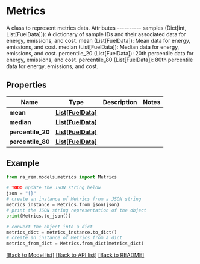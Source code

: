 # Metrics

A class to represent metrics data.  Attributes ----------     samples (Dict[int, List[FuelData]]): A dictionary of sample IDs and their associated data for         energy, emissions, and cost.     mean (List[FuelData]): Mean data for energy, emissions, and cost.     median (List[FuelData]): Median data for energy, emissions, and cost.     percentile_20 (List[FuelData]): 20th percentile data for energy, emissions, and cost.     percentile_80 (List[FuelData]): 80th percentile data for energy, emissions, and cost.

## Properties

Name | Type | Description | Notes
------------ | ------------- | ------------- | -------------
**mean** | [**List[FuelData]**](FuelData.md) |  | 
**median** | [**List[FuelData]**](FuelData.md) |  | 
**percentile_20** | [**List[FuelData]**](FuelData.md) |  | 
**percentile_80** | [**List[FuelData]**](FuelData.md) |  | 

## Example

```python
from ra_rem.models.metrics import Metrics

# TODO update the JSON string below
json = "{}"
# create an instance of Metrics from a JSON string
metrics_instance = Metrics.from_json(json)
# print the JSON string representation of the object
print(Metrics.to_json())

# convert the object into a dict
metrics_dict = metrics_instance.to_dict()
# create an instance of Metrics from a dict
metrics_from_dict = Metrics.from_dict(metrics_dict)
```
[[Back to Model list]](../README.md#documentation-for-models) [[Back to API list]](../README.md#documentation-for-api-endpoints) [[Back to README]](../README.md)



